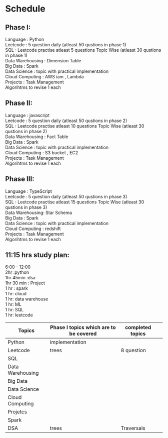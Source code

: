 # Schedule

## Phase I: 

Language : Python<br>
Leetcode : 5 question daily (atleast 50 qustions in phase 1)<br>
SQL : Leetcode practise atleast 5 questions Topic Wise (atleast 30 qustions in phase 1)<br>
Data Warehousing : Dimension Table<br>
Big Data : Spark <br>
Data Science :  topic with practical implementation<br>
Cloud Computing :  AWS iam , Lambda<br>
Projects : Task Management<br>
Algorihtms to revise 1 each 

## Phase II:
Language : javascript<br>
Leetcode : 5 question daily (atleast 50 qustions in phase 2)<br>
SQL : Leetcode practise atleast 10 questions Topic Wise (atleast 30 qustions in phase 2)<br>
Data Warehousing : Fact Table<br>
Big Data : Spark<br>
Data Science :  topic with practical implementation<br>
Cloud Computing : S3 bucket , EC2<br>
Projects : Task Management <br>
Algorihtms to revise 1 each 

## Phase III:
Language : TypeScript<br>
Leetcode : 5 question daily (atleast 50 qustions in phase 3)<br>
SQL : Leetcode practise atleast 15 questions Topic Wise (atleast 30 qustions in phase 3)<br>
Data Warehousing: Star Schema<br>
Big Data : Spark<br>
Data Science : topic with practical implementation<br>
Cloud Computing : redshift<br>
Projects : Task Management <br>
Algorihtms to revise 1 each  

## 11:15 hrs study plan:
6:00 - 12:00<br>
2hr :python<br>
1hr 45min :dsa<br>
1hr 30 min : Project<br>
1 hr : spark<br>
1 hr: cloud<br>
1 hr: data warehouse<br>
1 hr: ML<br>
1 hr: SQL<br>
1 hr: leetcode<br>

| Topics            | Phase I topics which are to be covered |  completed topics |  |
| ------------------| --------                               | ----------        |-----------|
| Python            | implementation                         |                  |           |
| Leetcode          |  trees                                 |    8 question   |           |
| SQL               |                                        |                   |           |
| Data Warehousing  |                                        |                   |           |
| Big Data          |                                        |                   |           |
| Data Science      |                                        |                   |           |
| Cloud Computing   |                                        |                   |           |
| Projetcs          |                                        |                   |           |
| Spark             |                                        |                   |           | 
| DSA               | trees                                  | Traversals        |
